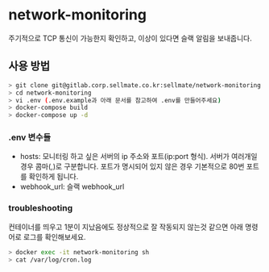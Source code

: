 # network-monitoring

주기적으로 TCP 통신이 가능한지 확인하고, 이상이 있다면 슬랙 알림을 보내줍니다.

## 사용 방법
```bash
> git clone git@gitlab.corp.sellmate.co.kr:sellmate/network-monitoring.git
> cd network-monitoring
> vi .env (.env.example과 아래 문서를 참고하여 .env를 만들어주세요)
> docker-compose build
> docker-compose up -d
```

### .env 변수들
- hosts: 모니터링 하고 싶은 서버의 ip 주소와 포트(ip:port 형식). 서버가 여러개일 경우 콤마(,)로 구분합니다. 포트가 명시되어 있지 않은 경우 기본적으로 80번 포트를 확인하게 됩니다.
- webhook_url: 슬랙 webhook_url

### troubleshooting
컨테이너를 띄우고 1분이 지났음에도 정상적으로 잘 작동되지 않는것 같으면
아래 명령어로 로그를 확인해보세요.
```bash
> docker exec -it network-monitoring sh
> cat /var/log/cron.log
```
